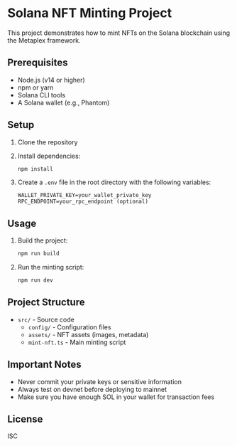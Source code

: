 # Solana NFT Minting Project

This project demonstrates how to mint NFTs on the Solana blockchain using the Metaplex framework.

## Prerequisites

- Node.js (v14 or higher)
- npm or yarn
- Solana CLI tools
- A Solana wallet (e.g., Phantom)

## Setup

1. Clone the repository
2. Install dependencies:

   ```bash
   npm install
   ```

3. Create a `.env` file in the root directory with the following variables:
   ```
   WALLET_PRIVATE_KEY=your_wallet_private_key
   RPC_ENDPOINT=your_rpc_endpoint (optional)
   ```

## Usage

1. Build the project:

   ```bash
   npm run build
   ```

2. Run the minting script:
   ```bash
   npm run dev
   ```

## Project Structure

- `src/` - Source code
  - `config/` - Configuration files
  - `assets/` - NFT assets (images, metadata)
  - `mint-nft.ts` - Main minting script

## Important Notes

- Never commit your private keys or sensitive information
- Always test on devnet before deploying to mainnet
- Make sure you have enough SOL in your wallet for transaction fees

## License

ISC

